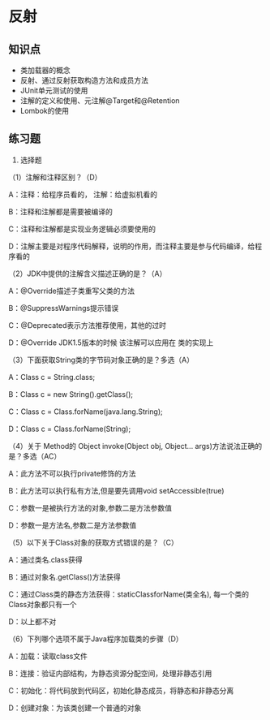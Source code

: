 # 反射

## 知识点

* 类加载器的概念
* 反射、通过反射获取构造方法和成员方法
* JUnit单元测试的使用
* 注解的定义和使用、元注解@Target和@Retention
* Lombok的使用

## 练习题

1. 选择题

（1）注解和注释区别？（D）

A：注释：给程序员看的， 注解：给虚拟机看的

B：注释和注解都是需要被编译的

C：注释和注解都是实现业务逻辑必须要使用的

D：注解主要是对程序代码解释，说明的作用，而注释主要是参与代码编译，给程序看的

（2）JDK中提供的注解含义描述正确的是？（A）

A：@Override描述子类重写父类的方法

B：@SuppressWarnings提示错误

C：@Deprecated表示方法推荐使用，其他的过时

D：@Override JDK1.5版本的时候 该注解可以应用在 类的实现上

（3）下面获取String类的字节码对象正确的是？多选（A）

A：Class c = String.class; 

B：Class c = new String().getClass();

C：Class c = Class.forName(java.lang.String);

D：Class c = Class.forName(String);

（4）关于 Method的 Object invoke(Object obj, Object... args)方法说法正确的是？多选（AC）

A：此方法不可以执行private修饰的方法

B：此方法可以执行私有方法,但是要先调用void setAccessible(true)

C：参数一是被执行方法的对象,参数二是方法参数值

D：参数一是方法名,参数二是方法参数值

（5）以下关于Class对象的获取方式错误的是？（C）

A：通过类名.class获得

B：通过对象名.getClass()方法获得

C：通过Class类的静态方法获得：staticClassforName(类全名), 每一个类的Class对象都只有一个

D：以上都不对

（6）下列哪个选项不属于Java程序加载类的步骤（D）

A：加载：读取class文件

B：连接：验证内部结构，为静态资源分配空间，处理非静态引用

C：初始化：将代码放到代码区，初始化静态成员，将静态和非静态分离

D：创建对象：为该类创建一个普通的对象